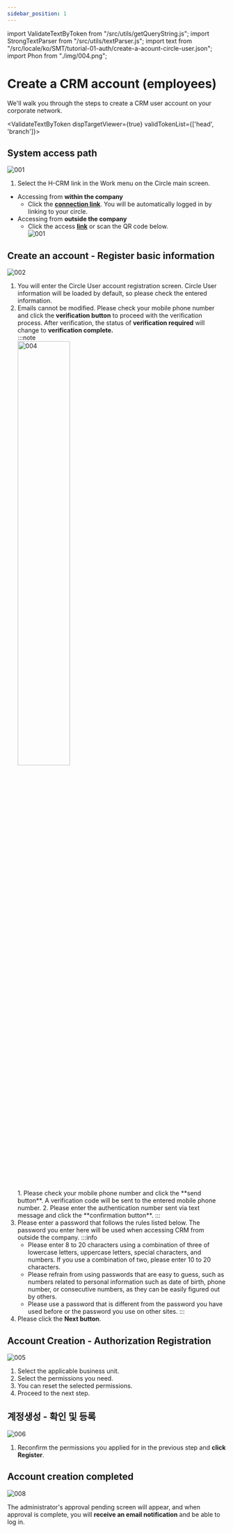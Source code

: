 ```yaml
---
sidebar_position: 1
---
```



import ValidateTextByToken from "/src/utils/getQueryString.js";
import StrongTextParser from "/src/utils/textParser.js";
import text from "/src/locale/ko/SMT/tutorial-01-auth/create-a-acount-circle-user.json";
import Phon from "./img/004.png";

# Create a CRM account (employees)

<!-- 메뉴단에서 번역이 안되므로 여기 하드코딩해야 함 #가 달린 헤더와 함께 -->
We'll walk you through the steps to create a CRM user account on your corporate network.


<ValidateTextByToken dispTargetViewer={true} validTokenList={['head', 'branch']}>

## System access path

![001](./img/001.png)

1. Select the H-CRM link in the Work menu on the Circle main screen.
- Accessing from **within the company**
  - Click the **[connection link](http://ep.circle.hanwha.com/api/branch/common/slo/goSloTarget.mvc?authType=1&destination=https://service.hanwha-crm.com/auth/slo )**. You will be automatically logged in by linking to your circle.
- Accessing from **outside the company**
  - Click the access **[link](https://service.hanwha-crm.com)** or scan the QR code below.<br/> ![001](./img/qrcode.png)


## Create an account - Register basic information

![002](./img/002.png)

1. You will enter the Circle User account registration screen. Circle User information will be loaded by default, so please check the entered information.
1. Emails cannot be modified. Please check your mobile phone number and click the **verification button** to proceed with the verification process. After verification, the status of **verification required** will change to **verification complete.**<br/>
    :::note
    <div><img src={Phon} width="50%" alt="004" /></div>
      1. Please check your mobile phone number and click the **send button**. A verification code will be sent to the entered mobile phone number.
      2. Please enter the authentication number sent via text message and click the **confirmation button**.
    :::
1. Please enter a password that follows the rules listed below. The password you enter here will be used when accessing CRM from outside the company.
    :::info
    - Please enter 8 to 20 characters using a combination of three of lowercase letters, uppercase letters, special characters, and numbers. If you use a combination of two, please enter 10 to 20 characters.
    - Please refrain from using passwords that are easy to guess, such as numbers related to personal information such as date of birth, phone number, or consecutive numbers, as they can be easily figured out by others.
    - Please use a password that is different from the password you have used before or the password you use on other sites.
    :::
4. Please click the **Next button**.

## Account Creation - Authorization Registration

<StrongTextParser text={text.step2AccountCreation01} />

![005](./img/005.png)

1. Select the applicable business unit.
1. Select the permissions you need.
1. You can reset the selected permissions.
1. Proceed to the next step.

## 계정생성 - 확인 및 등록

<StrongTextParser text={text.step3AccountCreation01} />

![006](./img/006.png)


1. Reconfirm the permissions you applied for in the previous step and **click Register**.


## Account creation completed

![008](./img/008.png)

The administrator's approval pending screen will appear, and when approval is complete, you will **receive an email notification** and be able to log in.

</ValidateTextByToken>